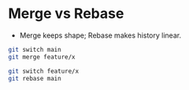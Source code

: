 # Merge vs Rebase

- Merge keeps shape; Rebase makes history linear.

```bash
git switch main
git merge feature/x

git switch feature/x
git rebase main
```
